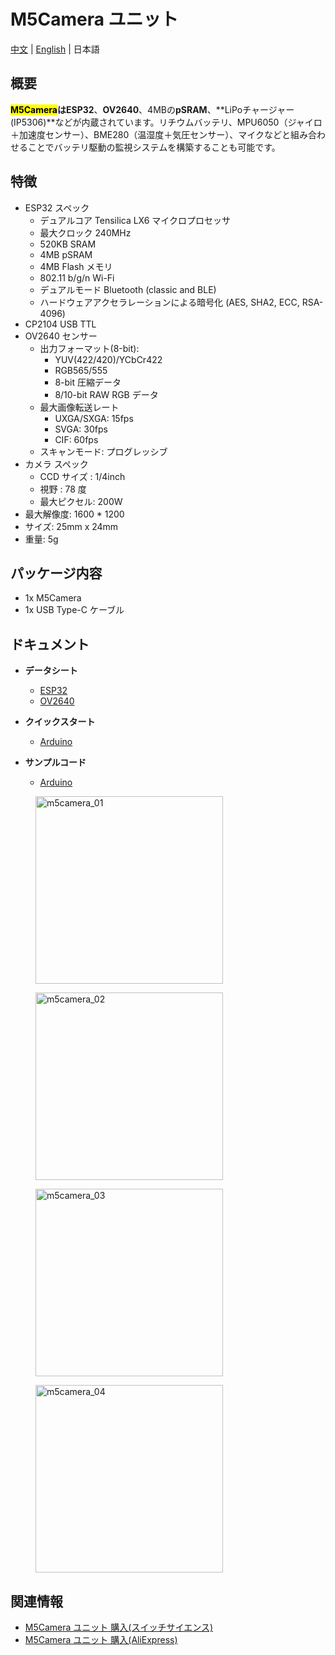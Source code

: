 # M5Camera ユニット

[中文](zh_CN/product_documents/units/unit_m5camera) | [English](en/product_documents/units/unit_m5camera) | 日本語

## 概要

**<mark>M5Camera</mark>**は**ESP32**、**OV2640**、4MBの**pSRAM**、**LiPoチャージャー(IP5306)**などが内蔵されています。リチウムバッテリ、MPU6050（ジャイロ＋加速度センサー）、BME280（温湿度＋気圧センサー）、マイクなどと組み合わせることでバッテリ駆動の監視システムを構築することも可能です。

## 特徴

- ESP32 スペック
  - デュアルコア Tensilica LX6 マイクロプロセッサ
  - 最大クロック 240MHz
  - 520KB SRAM
  - 4MB pSRAM
  - 4MB Flash メモリ
  - 802.11 b/g/n Wi-Fi
  - デュアルモード Bluetooth (classic and BLE)
  - ハードウェアアクセラレーションによる暗号化 (AES, SHA2, ECC, RSA-4096)
- CP2104 USB TTL
- OV2640 センサー
  - 出力フォーマット(8-bit):
    - YUV(422/420)/YCbCr422
    - RGB565/555
    - 8-bit 圧縮データ
    - 8/10-bit RAW RGB データ
  - 最大画像転送レート
    - UXGA/SXGA: 15fps
    - SVGA: 30fps
    - CIF: 60fps
  - スキャンモード: プログレッシブ
- カメラ スペック
  - CCD サイズ : 1/4inch
  - 視野 : 78 度
  - 最大ピクセル: 200W
- 最大解像度: 1600 * 1200
- サイズ: 25mm x 24mm
- 重量: 5g

## パッケージ内容

- 1x M5Camera
- 1x USB Type-C ケーブル

## ドキュメント

- **データシート**
  - [ESP32](https://www.espressif.com/sites/default/files/documentation/esp32_datasheet_cn.pdf)
  - [OV2640](https://www.uctronics.com/download/cam_module/OV2640DS.pdf)

- **クイックスタート**
  - [Arduino](/ja/quick_start/m5camera/m5camera_quick_start)

- **サンプルコード**
  - [Arduino](https://github.com/1zlab/1ZLAB_ESP32_Wifi_Camera)

<figure>
    <img src="assets/img/product_pics/units/m5camera_01.png" alt="m5camera_01" width="300" height="300">
</figure>
<figure>
    <img src="assets/img/product_pics/units/m5camera_02.png" alt="m5camera_02" width="300" height="300">
</figure>
<figure>
    <img src="assets/img/product_pics/units/m5camera_03.png" alt="m5camera_03" width="300" height="300">
</figure>
<figure>
    <img src="assets/img/product_pics/units/m5camera_04.png" alt="m5camera_04" width="300" height="300">
</figure>

## 関連情報

- [M5Camera ユニット 購入(スイッチサイエンス)](https://www.switch-science.com/catalog/5207/)
- [M5Camera ユニット 購入(AliExpress)](https://www.aliexpress.com/store/product/M5Stack-ESP32-WROVER-PSRAM-OV2640-C/3226069_32909972455.html)